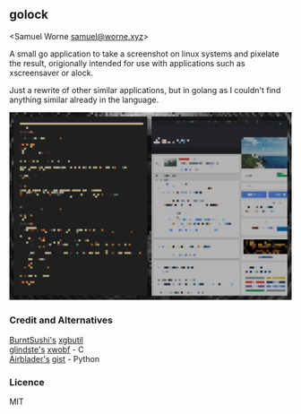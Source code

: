 ## golock
<Samuel Worne samuel@worne.xyz>

A small go application to take a screenshot on linux systems and pixelate the result, origionally intended for use with applications such as xscreensaver or alock.

Just a rewrite of other similar applications, but in golang as I couldn't find anything similar already in the language.

![](screenshots/16px.jpg "16px")

### Credit and Alternatives
[BurntSushi's](https://github.com/BurntSushi) [xgbutil](https://github.com/BurntSushi/xgbutil)<br/>
[glindste's](https://github.com/glindste) [xwobf](https://github.com/glindste/xwobf) - C </br>
[Airblader's](https://github.com/Airblader) [gist](https://gist.github.com/Airblader/3a96a407e16dae155744) - Python </br>

### Licence
MIT
